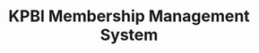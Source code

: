 ---
title: KPBI Membership Management System
desc:
thumbnail: /assets/img/projects/kpbi_350w.webp
# refer to /lib/projects.ts
technologies: [vue, laravel, quasar]
# real url if available
liveUrl: https://anggota.kpbi.or.id/
# fallback if liveUrl is not available
demoUrl:
repositoryUrl:
---